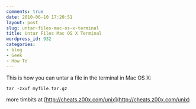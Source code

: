```yaml
---
comments: true
date: 2010-06-10 17:20:51
layout: post
slug: untar-files-mac-os-x-terminal
title: Untar Files Mac OS X Terminal
wordpress_id: 932
categories:
- blog
- Geek
- How To
---
```


This is how you can untar a file in the terminal in Mac OS X:

    tar -zxvf myfile.tar.gz

more timbits at [http://cheats.z00x.com/unix](http://cheats.z00x.com/unix)



